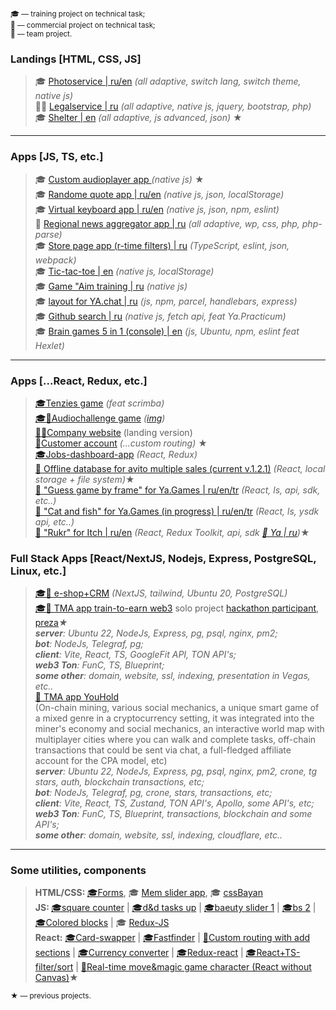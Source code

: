 <sub align="center">🎓 — training project on technical task;</sub>  
<sub align="center">💼 — commercial project on technical task;</sub>  
<sub align="center">🤝 — team project.</sub>

### Landings [HTML, CSS, JS]

> 🎓 <a href="https://sashajozwiak.github.io/some-works/portfolio/" target="_blank">Photoservice | ru/en</a> <i>(all adaptive, switch lang, switch theme, native js)</i>  
> 💼🤝 <a href="https://sashajozwiak.github.io/some-works/bankrotto/" target="_blank">Legalservice | ru</a> <i> (all adaptive, native js, jquery, bootstrap, php)</i>  
> 🎓 <a href="https://sashajozwiak.github.io/some-works/shelter/pages/main/" target="_blank">Shelter | en</a> <i> (all adaptive, js advanced, json)</i> ★

---

### Apps [JS, TS, etc.]
> 🎓 <a href="https://sashajozwiak.github.io/some-works/js30-audio-player/" target="_blank">Custom audioplayer app </a> <i>(native js)</i> ★  
> 🎓 <a href="https://sashajozwiak.github.io/some-works/random-jokes/" target="_blank">Randome quote app | ru/en</a> <i>(native js, json, localStorage)</i>  
> 🎓 <a href="https://sashajozwiak.github.io/virtual-keyboard/" target="_blank">Virtual keyboard app | ru/en</a> <i>(native js, json, npm, eslint)</i>  
> 💼 <a href="https://github.com/SashaJozwiak/atver-project" target="_blank">Regional news aggregator app | ru</a> <i>(all adaptive, wp, css, php, php-parse)</i>  
> 🎓 <a href="https://rolling-scopes-school.github.io/sashajozwiak-JSFE2022Q1/online-shop/" target="_blank">Store page app (r-time filters) | ru</a> <i>(TypeScript, eslint, json, webpack)</i>  
> 🎓 <a href="https://sashajozwiak.github.io/some-works/tic-tac-toe/" target="_blank">Tic-tac-toe | en</a> <i>(native js, localStorage)</i>  
> 🎓 <a href="https://codepen.io/sashajozwiak/pen/gOjmrZV" target="_blank">Game "Aim training | ru</a> <i>(native js)</i>  
> 🎓 <a href="https://radiant-brioche-bff429.netlify.app/" target="_blank">layout for YA.chat | ru</a> <i>(js, npm, parcel, handlebars, express)</i>  
> 🎓 <a href="https://sashajozwiak.github.io/some-works/ya_githubsearch/" target="_blank">Github search | ru</a> <i>(native js, fetch api, feat Ya.Practicum)</i>  
> 🎓 <a href="https://github.com/SashaJozwiak/js-starter-project-44" target="_blank">Brain games 5 in 1 (console) | en</a> <i>(js, Ubuntu, npm, eslint feat Hexlet)</i>  

---
### Apps [...React, Redux, etc.]
> <a href="https://codesandbox.io/s/tenzies-feat-scrimba-1m7ix0?file=/src/App.js" target="_blank">🎓Tenzies game</a> <i>(feat scrimba)</i>  
> <a href="https://rslang-132.netlify.app/#/games/audio-challenge" target="_blank">🎓🤝Audiochallenge game</a> <i>(<a href="https://github.com/SashaJozwiak/some-works/blob/dev/media/audiochallenge.JPG?raw=true" target="_blank">img</a>)</i>  
> <a href="http://indx.69.tw1.ru/" target="_blank">💼🤝Company website</a> (landing version)  
> <a href="https://sashajozwiak.github.io/react-deploy/" target="_blank">💼Customer account</a> <i>(...custom routing)</i> ★  
> <a href="https://jobs-dashboard-react-redux-r17s.vercel.app/" target="_blank">🎓Jobs-dashboard-app</a> <i>(React, Redux)</i>  
> <a href="https://github.com/SashaJozwiak/some-works/tree/gh-pages/catalog_1.1.0" target="_blank">💼 Offline database for avito multiple sales (current v.1.2.1)</a> <i>(React, local storage + file system)</i>★  
> <a href="https://yandex.ru/games/app/236521" target="_blank">💼 "Guess game by frame" for Ya.Games | ru/en/tr</a> <i>(React, ls, api, sdk, etc..)</i>  
> <a href="https://yandex.ru/games/app/247442?draft=true&lang=ru" target="_blank">💼 "Cat and fish" for Ya.Games (in progress) | ru/en/tr</a> <i>(React, ls, ysdk api, etc..)</i>  
> <a href="https://zwiak.itch.io/the-war-in-ukraine" target="_blank">💼 "Rukr" for Itch | ru/en</a> <i>(React, Redux Toolkit, api, sdk <a href="https://yandex.ru/games/app/236145?draft=true&lang=ru" target="_blank">💼 Ya | ru</a>)</i>★  

### Full Stack Apps [React/NextJS, Nodejs, Express, PostgreSQL, Linux, etc.]
> <a href="https://github.com/SashaJozwiak/fst" target="_blank">🎓💼 e-shop+CRM</a> <i>(NextJS, tailwind, Ubuntu 20, PostgreSQL)</i>  
> <a href="https://github.com/zwiak/tteApp" target="_blank">🎓💼 TMA app train-to-earn web3</a> solo project <a href="https://dorahacks.io/buidl/12476" target="_blank">hackathon participant</a>, <a href="https://youtu.be/yzroORN-0wk?si=F80FZFUaielalRmS" target="_blank">preza</a><i>★   
> **server**: Ubuntu 22, NodeJs, Express, pg, psql, nginx, pm2;  
> **bot**: NodeJs, Telegraf, pg;  
> **client**: Vite, React, TS, GoogleFit API, TON API's;  
> **web3 Ton**: FunC, TS, Blueprint;  
> **some other**: domain, website, ssl, indexing, presentation in Vegas, etc..</i>  
> <a href="https://youtu.be/4U7mp8Z1U94" target="_blank">💼 TMA app YouHold </a>  
(On-chain mining, various social mechanics, a unique smart game of a mixed genre in a cryptocurrency setting, it was integrated into the miner's economy and social mechanics, an interactive world map with multiplayer cities where you can walk and complete tasks, off-chain transactions that could be sent via chat, a full-fledged affiliate account for the CPA model, etc)  
<i> **server**: Ubuntu 22, NodeJs, Express, pg, psql, nginx, pm2, crone, tg stars, auth, blockchain transactions, etc;  
> **bot**: NodeJs, Telegraf, pg, crone, stars, transactions, etc;  
> **client**: Vite, React, TS, Zustand, TON API's, Apollo, some API's, etc;  
> **web3 Ton**: FunC, TS, Blueprint, transactions, blockchain and some API's;  
> **some other**: domain, website, ssl, indexing, cloudflare, etc..</i>  

> 
---
### Some utilities, components
> <b>HTML/CSS: </b> <a href="https://sashajozwiak.github.io/some-works/forms/" target="_blank">🎓Forms</a>, 🎓 <a href="https://sashajozwiak.github.io/cssMemSlider/cssMemSlider/" target="_blank">Mem slider app</a>,
🎓 <a href="https://sashajozwiak.github.io/cssBayan/cssBayan/" target="_blank">cssBayan</a>  
> <b>JS: </b><a href="https://jsfiddle.net/Jozwiak/ak6xvqo3/1700/" target="_blank">🎓square counter</a> | <a href="https://jsfiddle.net/Jozwiak/u5awhv19/115/" target="_blank">🎓d&d tasks up</a> | <a href="https://jsfiddle.net/Jozwiak/dLh8vk1x/50/" target="_blank">🎓baeuty slider 1</a> | <a href="https://jsfiddle.net/Jozwiak/zrfebsdL/85/" target="_blank">🎓bs 2</a> |  <a href="https://codepen.io/sashajozwiak/pen/vYaxOGa" target="_blank">🎓Colored blocks</a>  |  🎓 <a href="https://codesandbox.io/s/native-redux-1x4j7x?file=/src/index.js" target="_blank">Redux-JS</a>  
> <b>React:</b> <a href="https://codesandbox.io/s/useeffect-2zwo8l?file=/src/App.js" target="_blank">🎓Card-swapper</a> | 
> <a href="https://codesandbox.io/s/search-forked-rxx4iq" target="_blank">🎓Fastfinder</a> | <a href="https://codesandbox.io/s/custom-routing-nohashlink-fxvn0e?file=/src/App.js" target="_blank">💼Custom routing with add sections</a> | <a href="https://codesandbox.io/s/currency-swapper-ll1gli?file=/src/App.js" target="_blank">🎓Currency converter</a> | <a href="https://codesandbox.io/s/todo-react-redux-q770cq?file=/redux/reducers.js" target="_blank">🎓Redux-react</a>  | <a href="https://codesandbox.io/s/filter-sort-react-cpzx07?file=/src/App.tsx" target="_blank">🎓React+TS-filter/sort</a>  |  <a href="https://codesandbox.io/s/test-move-8rn2hm" target="_blank">💼Real-time move&magic game character (React without Canvas)</a>★  



<sub align="center">★ — previous projects.</sub>  






